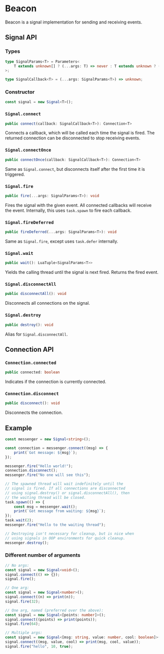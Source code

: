 # Beacon
Beacon is a signal implementation for sending and receiving events.

## Signal API

### Types
```ts
type SignalParams<T> = Parameters<
	T extends unknown[] ? (...args: T) => never : T extends unknown ? (arg: T) => never : () => never
>;

type SignalCallback<T> = (...args: SignalParams<T>) => unknown;
```

### Constructor
```ts
const signal = new Signal<T>();
```

### `Signal.connect`
```ts
public connect(callback: SignalCallback<T>): Connection<T>
```
Connects a callback, which will be called each time the signal is fired. The returned connection can be disconnected to stop receiving events.

### `Signal.connectOnce`
```ts
public connectOnce(callback: SignalCallback<T>): Connection<T>
```
Same as `Signal.connect`, but disconnects itself after the first time it is triggered.

### `Signal.fire`
```ts
public fire(...args: SignalParams<T>): void
```
Fires the signal with the given event. All connected callbacks will receive the event. Internally, this uses `task.spawn` to fire each callback.

### `Signal.fireDeferred`
```ts
public fireDeferred(...args: SignalParams<T>): void
```
Same as `Signal.fire`, except uses `task.defer` internally.

### `Signal.wait`
```ts
public wait(): LuaTuple<SignalParams<T>>
```
Yields the calling thread until the signal is next fired. Returns the fired event.

### `Signal.disconnectAll`
```ts
public disconnectAll(): void
```
Disconnects all connections on the signal.

### `Signal.destroy`
```ts
public destroy(): void
```
Alias for `Signal.disconnectAll`.

## Connection API

### `Connection.connected`
```ts
public connected: boolean
```
Indicates if the connection is currently connected.

### `Connection.disconnect`
```ts
public disconnect(): void
```
Disconnects the connection.

## Example

```ts
const messenger = new Signal<string>();

const connection = messenger.connect((msg) => {
	print(`Got message: ${msg}`);
});

messenger.fire("Hello world!");
connection.disconnect();
messenger.fire("No one will see this");

// The spawned thread will wait indefinitely until the
// signal is fired. If all connections are disconnected
// using signal.destroy() or signal.disconnectAll(), then
// the waiting thread will be closed.
task.spawn(() => {
	const msg = messenger.wait();
	print(`Got message from waiting: ${msg}`);
});
task.wait(2);
messenger.fire("Hello to the waiting thread");

// Destroying isn't necessary for cleanup, but is nice when
// using signals in OOP environments for quick cleanup.
messenger.destroy();
```

### Different number of arguments

```ts
// No args:
const signal = new Signal<void>();
signal.connect(() => {});
signal.fire();

// One arg:
const signal = new Signal<number>();
signal.connect((n) => print(n));
signal.fire(32);

// One arg, named (preferred over the above):
const signal = new Signal<[points: number]>();
signal.connect((points) => print(points));
signal.fire(64);

// Multiple args:
const signal = new Signal<[msg: string, value: number, cool: boolean]>();
signal.connect((msg, value, cool) => print(msg, cool, value));
signal.fire("hello", 10, true);
```
